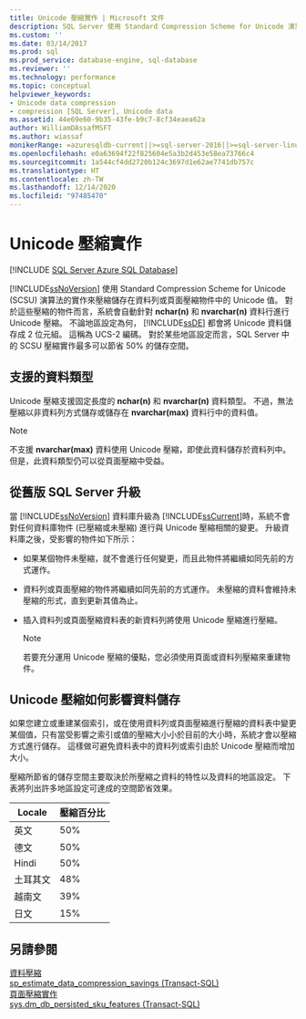 ```yaml
---
title: Unicode 壓縮實作 | Microsoft 文件
description: SQL Server 使用 Standard Compression Scheme for Unicode 演算法來壓縮儲存在資料列或頁面壓縮物件中的 Unicode 值。
ms.custom: ''
ms.date: 03/14/2017
ms.prod: sql
ms.prod_service: database-engine, sql-database
ms.reviewer: ''
ms.technology: performance
ms.topic: conceptual
helpviewer_keywords:
- Unicode data compression
- compression [SQL Server], Unicode data
ms.assetid: 44e69e60-9b35-43fe-b9c7-8cf34eaea62a
author: WilliamDAssafMSFT
ms.author: wiassaf
monikerRange: =azuresqldb-current||>=sql-server-2016||>=sql-server-linux-2017||=azuresqldb-mi-current
ms.openlocfilehash: e0a63694f22f825604e5a3b2d453e58ea73766c4
ms.sourcegitcommit: 1a544cf4dd2720b124c3697d1e62ae7741db757c
ms.translationtype: HT
ms.contentlocale: zh-TW
ms.lasthandoff: 12/14/2020
ms.locfileid: "97485470"
---
```

# <a name="unicode-compression-implementation"></a>Unicode 壓縮實作
[!INCLUDE [SQL Server Azure SQL Database](../../includes/applies-to-version/sql-asdb.md)]

  [!INCLUDE[ssNoVersion](../../includes/ssnoversion-md.md)] 使用 Standard Compression Scheme for Unicode (SCSU) 演算法的實作來壓縮儲存在資料列或頁面壓縮物件中的 Unicode 值。 對於這些壓縮的物件而言，系統會自動針對 **nchar(n)** 和 **nvarchar(n)** 資料行進行 Unicode 壓縮。 不論地區設定為何， [!INCLUDE[ssDE](../../includes/ssde-md.md)] 都會將 Unicode 資料儲存成 2 位元組。 這稱為 UCS-2 編碼。 對於某些地區設定而言，SQL Server 中的 SCSU 壓縮實作最多可以節省 50% 的儲存空間。  
  
## <a name="supported-data-types"></a>支援的資料類型  
 Unicode 壓縮支援固定長度的 **nchar(n)** 和 **nvarchar(n)** 資料類型。 不過，無法壓縮以非資料列方式儲存或儲存在 **nvarchar(max)** 資料行中的資料值。  
  
> [!NOTE]  
>  不支援 **nvarchar(max)** 資料使用 Unicode 壓縮，即使此資料儲存於資料列中。 但是，此資料類型仍可以從頁面壓縮中受益。  
  
## <a name="upgrading-from-earlier-versions-of-sql-server"></a>從舊版 SQL Server 升級  
 當 [!INCLUDE[ssNoVersion](../../includes/ssnoversion-md.md)] 資料庫升級為 [!INCLUDE[ssCurrent](../../includes/sscurrent-md.md)]時，系統不會對任何資料庫物件 (已壓縮或未壓縮) 進行與 Unicode 壓縮相關的變更。 升級資料庫之後，受影響的物件如下所示：  
  
-   如果某個物件未壓縮，就不會進行任何變更，而且此物件將繼續如同先前的方式運作。  
  
-   資料列或頁面壓縮的物件將繼續如同先前的方式運作。 未壓縮的資料會維持未壓縮的形式，直到更新其值為止。  
  
-   插入資料列或頁面壓縮資料表的新資料列將使用 Unicode 壓縮進行壓縮。  
  
    > [!NOTE]  
    >  若要充分運用 Unicode 壓縮的優點，您必須使用頁面或資料列壓縮來重建物件。  
  
## <a name="how-unicode-compression-affects-data-storage"></a>Unicode 壓縮如何影響資料儲存  
 如果您建立或重建某個索引，或在使用資料列或頁面壓縮進行壓縮的資料表中變更某個值，只有當受影響之索引或值的壓縮大小小於目前的大小時，系統才會以壓縮方式進行儲存。 這樣做可避免資料表中的資料列或索引由於 Unicode 壓縮而增加大小。  
  
 壓縮所節省的儲存空間主要取決於所壓縮之資料的特性以及資料的地區設定。 下表將列出許多地區設定可達成的空間節省效果。  
  
|Locale|壓縮百分比|  
|------------|-------------------------|  
|英文|50%|  
|德文|50%|  
|Hindi|50%|  
|土耳其文|48%|  
|越南文|39%|  
|日文|15%|  
  
## <a name="see-also"></a>另請參閱  
 [資料壓縮](../../relational-databases/data-compression/data-compression.md)   
 [sp_estimate_data_compression_savings &#40;Transact-SQL&#41;](../../relational-databases/system-stored-procedures/sp-estimate-data-compression-savings-transact-sql.md)   
 [頁面壓縮實作](../../relational-databases/data-compression/page-compression-implementation.md)   
 [sys.dm_db_persisted_sku_features &#40;Transact-SQL&#41;](../../relational-databases/system-dynamic-management-views/sys-dm-db-persisted-sku-features-transact-sql.md)  
  
  
